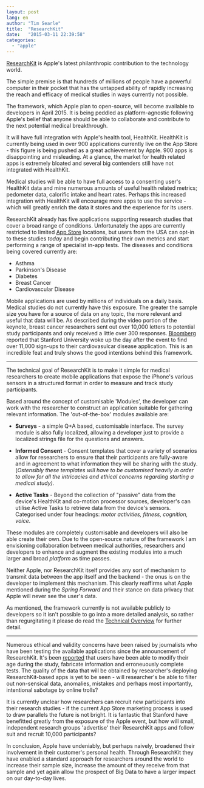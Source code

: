 ```yaml
---
layout: post
lang: en
author: "Tim Searle"
title:  "ResearchKit"
date:   "2015-03-11 22:39:58"
categories: 
  - "apple"
---
```


[ResearchKit](https://www.apple.com/researchkit/) is Apple's latest philanthropic contribution to the technology world. 

The simple premise is that hundreds of millions of people have a powerful computer in their pocket that has the untapped ability of rapidly increasing the reach and efficacy of medical studies in ways currently not possible.

The framework, which Apple plan to open-source, will become available to developers in April 2015. It is being peddled as platform-agnostic following Apple's belief that anyone should be able to collaborate and contribute to the next potential medical breakthrough.

It will have full integration with Apple's health tool, HealthKit. HealthKit is currently being used in over 900 applications currently live on the App Store - this figure is being pushed as a great achievement by Apple. 900 apps is disappointing and misleading. At a glance, the market for health related apps is extremely bloated and several big contenders still have not integrated with HealthKit. 

Medical studies will be able to have full access to a consenting user's HealthKit data and mine numerous amounts of useful health related metrics; pedometer data, calorific intake and heart rates. Perhaps this increased integration with HealthKit will encourage more apps to use the service - which will greatly enrich the data it stores and the experience for its users.

ResearchKit already has five applications supporting research studies that cover a broad range of conditions. Unfortunately the apps are currently restricted to limited  [App Store](https://itunes.apple.com/WebObjects/MZStore.woa/wa/viewFeature?id=973253773&mt=8&ls=1) locations, but users from the USA can opt-in to these studies *today* and begin contributing their own metrics and start performing a range of specialist in-app tests. The diseases and conditions being covered currently are:

* Asthma
* Parkinson's Disease
* Diabetes
* Breast Cancer
* Cardiovascular Disease

Mobile applications are used by millions of individuals on a daily basis. Medical studies do not currently have this exposure. The greater the sample size you have for a source of data on any topic, the more relevant and useful that data will be. As described during the video portion of the keynote, breast cancer researchers sent out over 10,000 letters to potential study participants and only received a little over 300 responses. [Bloomberg](http://www.bloomberg.com/news/articles/2015-03-11/apple-researchkit-sees-thousands-sign-up-amid-bias-criticism) reported that Stanford University woke up the day after the event to find over 11,000 sign-ups to their cardiovasulcar disease application. This is an incredible feat and truly shows the good intentions behind this framework.

___

The technical goal of ResearchKit is to make it simple for medical researchers to create mobile applications that expose the iPhone's various sensors in a structured format in order to measure and track study participants.

Based around the concept of customisable 'Modules', the developer can work with the researcher to construct an application suitable for gathering relevant information. The 'out-of-the-box' modules available are:

* **Surveys** - a simple Q+A based, customisable interface. The survey module is also fully localized, allowing a developer just to provide a localized strings file for the questions and answers.

*  **Informed Consent** - Consent templates that cover a variety of scenarios allow for researchers to ensure that their participants are fully-aware and in agreement to what information they will be sharing with the study. (*Ostensibly these templates will have to be customised heavily in order to allow for all the intricacies and ethical concerns regarding starting a medical study).*

* **Active Tasks** - Beyond the collection of "passive" data from the device's HealthKit and co-motion processor sources, developer's can utilise Active Tasks to retrieve data from the device's sensors. Categorised under four headings: *motor activities, fitness, cognition, voice*.

These modules are completely customisable and developers will also be able create their own. Due to the open-source nature of the framework I am envisioning collaboration between medical authorities, researchers and developers to enhance and augment the existing modules into a much larger and broad *platform* as time passes.

Neither Apple, nor ResearchKit itself provides any sort of mechanism to transmit data between the app itself and the backend - the onus is on the developer to implement this mechanism. This clearly reaffirms what Apple mentioned during the *Spring Forward* and their stance on data privacy that Apple will never see the user's data.

As mentioned, the framework currently is not available publicly to developers so it isn't possible to go into a more detailed analysis, so rather than regurgitating it please do read the [Technical Overview](https://developer.apple.com/researchkit/researchkit-technical-overview.pdf) for further detail.

___

Numerous ethical and validity concerns have been raised by journalists who have been testing the available applications since the announcement of ResearchKit. It's been [reported](http://www.theverge.com/2015/3/10/8177683/apple-research-kit-app-ethics-medical-research) that users have been able to modify their age during the study, fabricate information and erroneuously complete tests. The quality of the data that will be obtained by researcher's deploying ResearchKit-based apps is yet to be seen - will researcher's be able to filter out non-sensical data, anomalies, mistakes and perhaps most importantly, intentional sabotage by online trolls? 

It is currently unclear how researchers can recruit new participants into their research studies - if the current App Store marketing process is used to draw parallels the future is not bright. It is fantastic that Stanford have benefitted greatly from the exposure of the Apple event, but how will small, independent research groups 'advertise' their ResearchKit apps and follow suit and recruit 10,000 participants?

In conclusion, Apple have undeniably, but perhaps naively, broadened their involvement in their customer's personal health. Through ResearchKit they have enabled a standard approach for researchers around the world to increase their sample size, increase the amount of they receive from that sample and yet again allow the prospect of Big Data to have a larger impact on our day-to-day lives.



